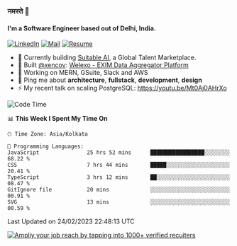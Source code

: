 ### नमस्ते 🙏

#### I'm a Software Engineer based out of Delhi, India.

[![LinkedIn](https://img.shields.io/badge/linkedin-%230077B5.svg)](https://linkedin.com/in/sambhav2612)
[![Mail](https://img.shields.io/badge/gmail-D14836)](mailto:sambhavjain2612@gmail.com)
[![Resume](https://img.shields.io/badge/resume-%23#FFFF00.svg)](https://mega.nz/file/IjA3yaoB#BFfQg1-aKva0piAd_wWs8Hf5dlnYRQ2ZkwtYwNMzBhA)

- 🏢 Currently building [Suitable AI](https://suitable.ai), a Global Talent Marketplace.
- 💅 Built [@xencov](https://github.com/xencov): [Welexo - EXIM Data Aggregator Platform](https://welexo.com)
- 🌱 Working on MERN, GSuite, Slack and AWS
- 💬 Ping me about **architecture**, **fullstack**, **development**, **design**
- ⚡️ My recent talk on scaling PostgreSQL: https://youtu.be/Mt0Aj0AHrXo

<!--START_SECTION:waka-->
![Code Time](http://img.shields.io/badge/Code%20Time-3%2C191%20hrs%2013%20mins-blue)

📊 **This Week I Spent My Time On** 

```text
🕑︎ Time Zone: Asia/Kolkata

💬 Programming Languages: 
JavaScript               25 hrs 52 mins      █████████████████░░░░░░░░   68.22 % 
CSS                      7 hrs 44 mins       █████░░░░░░░░░░░░░░░░░░░░   20.41 % 
TypeScript               3 hrs 12 mins       ██░░░░░░░░░░░░░░░░░░░░░░░   08.47 % 
GitIgnore file           20 mins             ░░░░░░░░░░░░░░░░░░░░░░░░░   00.91 % 
SVG                      13 mins             ░░░░░░░░░░░░░░░░░░░░░░░░░   00.59 % 
```


 Last Updated on 24/02/2023 22:48:13 UTC
<!--END_SECTION:waka-->

[![Ampliy your job reach by tapping into 1000+ verified recuiters](https://user-images.githubusercontent.com/19583619/212717528-45b497fd-e886-4452-90fe-93829667bd63.png)](https://app.suitable.ai/login)

